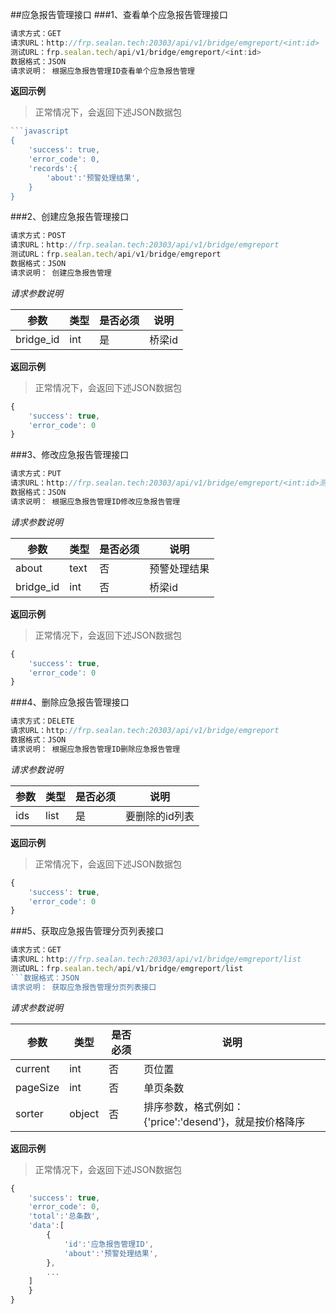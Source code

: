 ##应急报告管理接口
###1、查看单个应急报告管理接口
```javascript
请求方式：GET
请求URL：http://frp.sealan.tech:20303/api/v1/bridge/emgreport/<int:id>
测试URL：frp.sealan.tech/api/v1/bridge/emgreport/<int:id>
数据格式：JSON
请求说明： 根据应急报告管理ID查看单个应急报告管理
```
**返回示例**
> 正常情况下，会返回下述JSON数据包
```javascript
```javascript
{
	'success': true,
	'error_code': 0,
	'records':{
		'about':'预警处理结果',
	}
}
```
###2、创建应急报告管理接口
```javascript
请求方式：POST
请求URL：http://frp.sealan.tech:20303/api/v1/bridge/emgreport
测试URL：frp.sealan.tech/api/v1/bridge/emgreport
数据格式：JSON
请求说明： 创建应急报告管理
```
*请求参数说明*

| 参数  | 类型   | 是否必须 | 说明        |
| ----- | ------ | -------- | ----------- |
|bridge_id|int|是|桥梁id|

**返回示例**
> 正常情况下，会返回下述JSON数据包
```javascript
{
	'success': true,
	'error_code': 0
}
```
###3、修改应急报告管理接口
```javascript
请求方式：PUT
请求URL：http://frp.sealan.tech:20303/api/v1/bridge/emgreport/<int:id>测试URL：frp.sealan.tech/api/v1/bridge/emgreport/<int:id>
数据格式：JSON
请求说明： 根据应急报告管理ID修改应急报告管理
```
*请求参数说明*

| 参数  | 类型   | 是否必须 | 说明        |
| ----- | ------ | -------- | ----------- |
|about|text|否|预警处理结果|
|bridge_id|int|否|桥梁id|

**返回示例**
> 正常情况下，会返回下述JSON数据包
```javascript
{
	'success': true,
	'error_code': 0
}
```
###4、删除应急报告管理接口
```javascript
请求方式：DELETE
请求URL：http://frp.sealan.tech:20303/api/v1/bridge/emgreport
数据格式：JSON
请求说明： 根据应急报告管理ID删除应急报告管理
```
*请求参数说明*

| 参数  | 类型   | 是否必须 | 说明        |
| ----- | ------ | -------- | ----------- |
|ids|list|是|要删除的id列表|
**返回示例**
> 正常情况下，会返回下述JSON数据包
```javascript
{
	'success': true,
	'error_code': 0
}
```
###5、获取应急报告管理分页列表接口
```javascript
请求方式：GET
请求URL：http://frp.sealan.tech:20303/api/v1/bridge/emgreport/list
测试URL：frp.sealan.tech/api/v1/bridge/emgreport/list
```数据格式：JSON
请求说明： 获取应急报告管理分页列表接口
```
*请求参数说明*

| 参数  | 类型   | 是否必须 | 说明        |
| ----- | ------ | -------- | ----------- |
|current|int|否|页位置|
|pageSize|int|否|单页条数|
|sorter|object|否|排序参数，格式例如：{'price':'desend'}，就是按价格降序|

**返回示例**
> 正常情况下，会返回下述JSON数据包
```javascript
{
	'success': true,
	'error_code': 0,
	'total':'总条数',
	'data':[
		{
			'id':'应急报告管理ID',
			'about':'预警处理结果',
		},
		...
	]
	}
}
```
